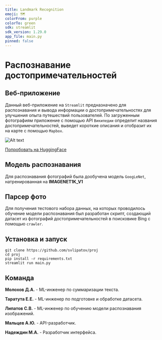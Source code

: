 ```yaml
---
title: Landmark Recognition
emoji: 🗺️
colorFrom: purple
colorTo: green
sdk: streamlit
sdk_version: 1.29.0
app_file: main.py
pinned: false
---
```


# Распознавание достопримечательностей

## Веб-приложение
Данный веб-приложение на `Streamlit` предназначено для распознавания и вывода информации о достопримечательностях для улучшения опыта путешествий пользователей. По загруженным фотографиям приложение с помощью API `Википедии` определит названия достопримечательностей, выведет короткие описания и отобразит их на карте с помощью `Mapbox`.

![Alt text](images/demonstration.gif)

[Попробовать на HuggingFace](https://huggingface.co/spaces/molokhovdmitry/landmark_recognition)

## Модель распознавания
Для распознавания фотографий была дообучена модель `GoogLeNet`, натренированная на **IMAGENET1K_V1**

## Парсер фото
Для получения тестового набора данных, на которых проводилось обучение модели распознавания был разработан скрипт, создающий датасет из фотографий достопримечательностей в поисковике Bing с помощью `crawler`.

## Установка и запуск

```
git clone https://github.com/svlipatov/proj
cd proj
pip install -r requirements.txt
streamlit run main.py
```

## Команда

**Молохов Д.А.** - ML-инженер по суммаризации текста.

**Таратута Е.Е.** - ML-инженер по подготовке и обработке датасета.

**Липатов С.В.** - ML-инженер по обучению модели распознавания изображений.

**Мальцев А.Ю.** - API-разработчик.

**Надеждин М.А.** - Разработчик интерфейса.
